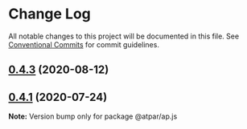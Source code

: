 # Change Log

All notable changes to this project will be documented in this file.
See [Conventional Commits](https://conventionalcommits.org) for commit guidelines.

## [0.4.3](https://github.com/atpar/ap-monorepo/compare/v0.4.2-hotfix...v0.4.3) (2020-08-12)



## [0.4.1](https://github.com/atpar/ap-monorepo/compare/v0.4.0...v0.4.1) (2020-07-24)

**Note:** Version bump only for package @atpar/ap.js
